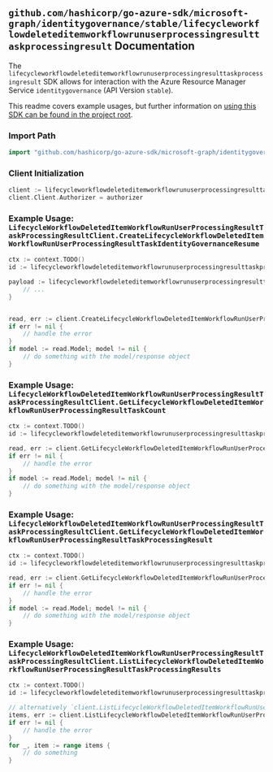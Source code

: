 
## `github.com/hashicorp/go-azure-sdk/microsoft-graph/identitygovernance/stable/lifecycleworkflowdeleteditemworkflowrunuserprocessingresulttaskprocessingresult` Documentation

The `lifecycleworkflowdeleteditemworkflowrunuserprocessingresulttaskprocessingresult` SDK allows for interaction with the Azure Resource Manager Service `identitygovernance` (API Version `stable`).

This readme covers example usages, but further information on [using this SDK can be found in the project root](https://github.com/hashicorp/go-azure-sdk/tree/main/docs).

### Import Path

```go
import "github.com/hashicorp/go-azure-sdk/microsoft-graph/identitygovernance/stable/lifecycleworkflowdeleteditemworkflowrunuserprocessingresulttaskprocessingresult"
```


### Client Initialization

```go
client := lifecycleworkflowdeleteditemworkflowrunuserprocessingresulttaskprocessingresult.NewLifecycleWorkflowDeletedItemWorkflowRunUserProcessingResultTaskProcessingResultClientWithBaseURI("https://management.azure.com")
client.Client.Authorizer = authorizer
```


### Example Usage: `LifecycleWorkflowDeletedItemWorkflowRunUserProcessingResultTaskProcessingResultClient.CreateLifecycleWorkflowDeletedItemWorkflowRunUserProcessingResultTaskIdentityGovernanceResume`

```go
ctx := context.TODO()
id := lifecycleworkflowdeleteditemworkflowrunuserprocessingresulttaskprocessingresult.NewIdentityGovernanceLifecycleWorkflowDeletedItemWorkflowIdRunIdUserProcessingResultIdTaskProcessingResultID("workflowIdValue", "runIdValue", "userProcessingResultIdValue", "taskProcessingResultIdValue")

payload := lifecycleworkflowdeleteditemworkflowrunuserprocessingresulttaskprocessingresult.CreateLifecycleWorkflowDeletedItemWorkflowRunUserProcessingResultTaskIdentityGovernanceResumeRequest{
	// ...
}


read, err := client.CreateLifecycleWorkflowDeletedItemWorkflowRunUserProcessingResultTaskIdentityGovernanceResume(ctx, id, payload)
if err != nil {
	// handle the error
}
if model := read.Model; model != nil {
	// do something with the model/response object
}
```


### Example Usage: `LifecycleWorkflowDeletedItemWorkflowRunUserProcessingResultTaskProcessingResultClient.GetLifecycleWorkflowDeletedItemWorkflowRunUserProcessingResultTaskCount`

```go
ctx := context.TODO()
id := lifecycleworkflowdeleteditemworkflowrunuserprocessingresulttaskprocessingresult.NewIdentityGovernanceLifecycleWorkflowDeletedItemWorkflowIdRunIdUserProcessingResultID("workflowIdValue", "runIdValue", "userProcessingResultIdValue")

read, err := client.GetLifecycleWorkflowDeletedItemWorkflowRunUserProcessingResultTaskCount(ctx, id, lifecycleworkflowdeleteditemworkflowrunuserprocessingresulttaskprocessingresult.DefaultGetLifecycleWorkflowDeletedItemWorkflowRunUserProcessingResultTaskCountOperationOptions())
if err != nil {
	// handle the error
}
if model := read.Model; model != nil {
	// do something with the model/response object
}
```


### Example Usage: `LifecycleWorkflowDeletedItemWorkflowRunUserProcessingResultTaskProcessingResultClient.GetLifecycleWorkflowDeletedItemWorkflowRunUserProcessingResultTaskProcessingResult`

```go
ctx := context.TODO()
id := lifecycleworkflowdeleteditemworkflowrunuserprocessingresulttaskprocessingresult.NewIdentityGovernanceLifecycleWorkflowDeletedItemWorkflowIdRunIdUserProcessingResultIdTaskProcessingResultID("workflowIdValue", "runIdValue", "userProcessingResultIdValue", "taskProcessingResultIdValue")

read, err := client.GetLifecycleWorkflowDeletedItemWorkflowRunUserProcessingResultTaskProcessingResult(ctx, id, lifecycleworkflowdeleteditemworkflowrunuserprocessingresulttaskprocessingresult.DefaultGetLifecycleWorkflowDeletedItemWorkflowRunUserProcessingResultTaskProcessingResultOperationOptions())
if err != nil {
	// handle the error
}
if model := read.Model; model != nil {
	// do something with the model/response object
}
```


### Example Usage: `LifecycleWorkflowDeletedItemWorkflowRunUserProcessingResultTaskProcessingResultClient.ListLifecycleWorkflowDeletedItemWorkflowRunUserProcessingResultTaskProcessingResults`

```go
ctx := context.TODO()
id := lifecycleworkflowdeleteditemworkflowrunuserprocessingresulttaskprocessingresult.NewIdentityGovernanceLifecycleWorkflowDeletedItemWorkflowIdRunIdUserProcessingResultID("workflowIdValue", "runIdValue", "userProcessingResultIdValue")

// alternatively `client.ListLifecycleWorkflowDeletedItemWorkflowRunUserProcessingResultTaskProcessingResults(ctx, id, lifecycleworkflowdeleteditemworkflowrunuserprocessingresulttaskprocessingresult.DefaultListLifecycleWorkflowDeletedItemWorkflowRunUserProcessingResultTaskProcessingResultsOperationOptions())` can be used to do batched pagination
items, err := client.ListLifecycleWorkflowDeletedItemWorkflowRunUserProcessingResultTaskProcessingResultsComplete(ctx, id, lifecycleworkflowdeleteditemworkflowrunuserprocessingresulttaskprocessingresult.DefaultListLifecycleWorkflowDeletedItemWorkflowRunUserProcessingResultTaskProcessingResultsOperationOptions())
if err != nil {
	// handle the error
}
for _, item := range items {
	// do something
}
```
